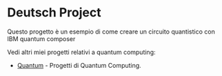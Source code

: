 # Deutsch Project

Questo progetto è un esempio di come creare un circuito quantistico con IBM quantum composer


Vedi altri miei progetti relativi a quantum computing:
- [Quantum](https://Baddy2002.github.io/Quantum) - Progetti di Quantum Computing.
